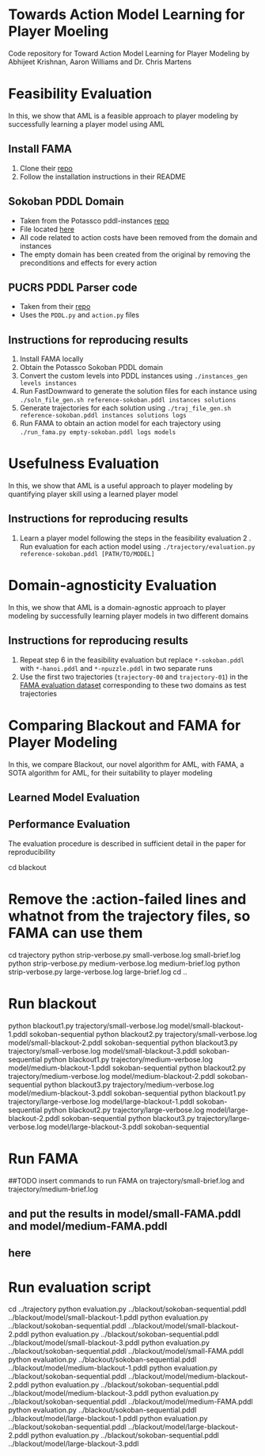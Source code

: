 # Towards Action Model Learning for Player Moeling
Code repository for Toward Action Model Learning for Player Modeling by Abhijeet Krishnan, Aaron Williams and Dr. Chris Martens

# Feasibility Evaluation
In this, we show that AML is a feasible approach to player modeling by successfully learning a player model using AML

## Install FAMA
1. Clone their [repo](https://github.com/daineto/meta-planning)
2. Follow the installation instructions in their README

## Sokoban PDDL Domain
- Taken from the Potassco pddl-instances [repo](https://github.com/potassco/pddl-instances)
- File located [here](https://github.com/potassco/pddl-instances/blob/master/ipc-2011/domains/sokoban-sequential-satisficing/domain.pddl)
- All code related to action costs have been removed from the domain and instances
- The empty domain has been created from the original by removing the preconditions and effects for every action

## PUCRS PDDL Parser code
- Taken from their [repo](https://github.com/pucrs-automated-planning/pddl-parser)
- Uses the `PDDL.py` and `action.py` files

## Instructions for reproducing results
1. Install FAMA locally
2. Obtain the Potassco Sokoban PDDL domain
3. Convert the custom levels into PDDL instances using `./instances_gen levels instances`
4. Run FastDownward to generate the solution files for each instance using `./soln_file_gen.sh reference-sokoban.pddl instances solutions`
5. Generate trajectories for each solution using `./traj_file_gen.sh reference-sokoban.pddl instances solutions logs`
6. Run FAMA to obtain an action model for each trajectory using `./run_fama.py empty-sokoban.pddl logs models`

# Usefulness Evaluation
In this, we show that AML is a useful approach to player modeling by quantifying player skill using a learned player model

## Instructions for reproducing results
1. Learn a player model following the steps in the feasibility evaluation
2 . Run evaluation for each action model using `./trajectory/evaluation.py reference-sokoban.pddl [PATH/TO/MODEL]`

# Domain-agnosticity Evaluation
In this, we show that AML is a domain-agnostic approach to player modeling by successfully learning player models in two different domains

## Instructions for reproducing results
1. Repeat step 6 in the feasibility evaluation but replace `*-sokoban.pddl` with `*-hanoi.pddl` and `*-npuzzle.pddl` in two separate runs
2. Use the first two trajectories (`trajectory-00` and `trajectory-01`) in the [FAMA evaluation dataset](https://github.com/daineto/meta-planning/tree/master/src/meta_planning/dataset) corresponding to these two domains as test trajectories

# Comparing Blackout and FAMA for Player Modeling
In this, we compare Blackout, our novel algorithm for AML, with FAMA, a SOTA algorithm for AML, for their suitability to player modeling

## Learned Model Evaluation

## Performance Evaluation

The evaluation procedure is described in sufficient detail in the paper for reproducibility

cd blackout
 # Remove the :action-failed lines and whatnot from the trajectory files, so FAMA can use them
cd trajectory
python strip-verbose.py small-verbose.log small-brief.log
python strip-verbose.py medium-verbose.log medium-brief.log
python strip-verbose.py large-verbose.log large-brief.log
cd ..
 # Run blackout
python blackout1.py trajectory/small-verbose.log model/small-blackout-1.pddl sokoban-sequential
python blackout2.py trajectory/small-verbose.log model/small-blackout-2.pddl sokoban-sequential
python blackout3.py trajectory/small-verbose.log model/small-blackout-3.pddl sokoban-sequential
python blackout1.py trajectory/medium-verbose.log model/medium-blackout-1.pddl sokoban-sequential
python blackout2.py trajectory/medium-verbose.log model/medium-blackout-2.pddl sokoban-sequential
python blackout3.py trajectory/medium-verbose.log model/medium-blackout-3.pddl sokoban-sequential
python blackout1.py trajectory/large-verbose.log model/large-blackout-1.pddl sokoban-sequential
python blackout2.py trajectory/large-verbose.log model/large-blackout-2.pddl sokoban-sequential
python blackout3.py trajectory/large-verbose.log model/large-blackout-3.pddl sokoban-sequential
 # Run FAMA
 ##TODO insert commands to run FAMA on trajectory/small-brief.log and trajectory/medium-brief.log
 ## and put the results in model/small-FAMA.pddl and model/medium-FAMA.pddl
 ## here
 # Run evaluation script
cd ../trajectory
python evaluation.py ../blackout/sokoban-sequential.pddl ../blackout/model/small-blackout-1.pddl
python evaluation.py ../blackout/sokoban-sequential.pddl ../blackout/model/small-blackout-2.pddl
python evaluation.py ../blackout/sokoban-sequential.pddl ../blackout/model/small-blackout-3.pddl
python evaluation.py ../blackout/sokoban-sequential.pddl ../blackout/model/small-FAMA.pddl
python evaluation.py ../blackout/sokoban-sequential.pddl ../blackout/model/medium-blackout-1.pddl
python evaluation.py ../blackout/sokoban-sequential.pddl ../blackout/model/medium-blackout-2.pddl
python evaluation.py ../blackout/sokoban-sequential.pddl ../blackout/model/medium-blackout-3.pddl
python evaluation.py ../blackout/sokoban-sequential.pddl ../blackout/model/medium-FAMA.pddl
python evaluation.py ../blackout/sokoban-sequential.pddl ../blackout/model/large-blackout-1.pddl
python evaluation.py ../blackout/sokoban-sequential.pddl ../blackout/model/large-blackout-2.pddl
python evaluation.py ../blackout/sokoban-sequential.pddl ../blackout/model/large-blackout-3.pddl

